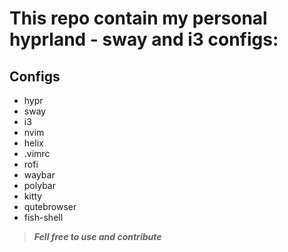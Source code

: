 # This repo contain my personal hyprland - sway and i3 configs:


## Configs
- hypr
- sway
- i3
- nvim
- helix
- .vimrc
- rofi
- waybar
- polybar
- kitty
- qutebrowser
- fish-shell


> ***Fell free to use and contribute***
